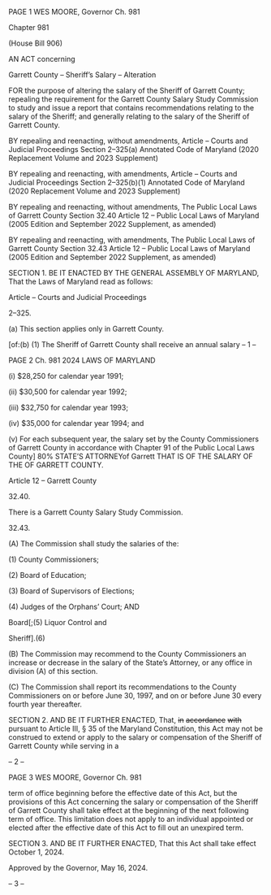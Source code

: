 PAGE 1
WES MOORE, Governor Ch. 981

Chapter 981

(House Bill 906)

AN ACT concerning

Garrett County – Sheriff’s Salary – Alteration

FOR the purpose of altering the salary of the Sheriff of Garrett County; repealing the
requirement for the Garrett County Salary Study Commission to study and issue a
report that contains recommendations relating to the salary of the Sheriff; and
generally relating to the salary of the Sheriff of Garrett County.

BY repealing and reenacting, without amendments,
Article – Courts and Judicial Proceedings
Section 2–325(a)
Annotated Code of Maryland
(2020 Replacement Volume and 2023 Supplement)

BY repealing and reenacting, with amendments,
Article – Courts and Judicial Proceedings
Section 2–325(b)(1)
Annotated Code of Maryland
(2020 Replacement Volume and 2023 Supplement)

BY repealing and reenacting, without amendments,
The Public Local Laws of Garrett County
Section 32.40
Article 12 – Public Local Laws of Maryland
(2005 Edition and September 2022 Supplement, as amended)

BY repealing and reenacting, with amendments,
The Public Local Laws of Garrett County
Section 32.43
Article 12 – Public Local Laws of Maryland
(2005 Edition and September 2022 Supplement, as amended)

SECTION 1. BE IT ENACTED BY THE GENERAL ASSEMBLY OF MARYLAND,
That the Laws of Maryland read as follows:

Article – Courts and Judicial Proceedings

2–325.

(a) This section applies only in Garrett County.

[of:(b) (1) The Sheriff of Garrett County shall receive an annual salary
– 1 –

PAGE 2
Ch. 981 2024 LAWS OF MARYLAND

(i) $28,250 for calendar year 1991;

(ii) $30,500 for calendar year 1992;

(iii) $32,750 for calendar year 1993;

(iv) $35,000 for calendar year 1994; and

(v) For each subsequent year, the salary set by the County
Commissioners of Garrett County in accordance with Chapter 91 of the Public Local Laws
County] 80% STATE’S ATTORNEYof Garrett THAT IS OF THE SALARY OF THE OF
GARRETT COUNTY.

Article 12 – Garrett County

32.40.

There is a Garrett County Salary Study Commission.

32.43.

(A) The Commission shall study the salaries of the:

(1) County Commissioners;

(2) Board of Education;

(3) Board of Supervisors of Elections;

(4) Judges of the Orphans’ Court; AND

Board[;(5) Liquor Control and

Sheriff].(6)

(B) The Commission may recommend to the County Commissioners an increase
or decrease in the salary of the State’s Attorney, or any office in division (A) of this section.

(C) The Commission shall report its recommendations to the County
Commissioners on or before June 30, 1997, and on or before June 30 every fourth year
thereafter.

SECTION 2. AND BE IT FURTHER ENACTED, That, ~~in~~ ~~accordance~~ ~~with~~ pursuant
to Article III, § 35 of the Maryland Constitution, this Act may not be construed to extend
or apply to the salary or compensation of the Sheriff of Garrett County while serving in a

– 2 –

PAGE 3
WES MOORE, Governor Ch. 981

term of office beginning before the effective date of this Act, but the provisions of this Act
concerning the salary or compensation of the Sheriff of Garrett County shall take effect at
the beginning of the next following term of office. This limitation does not apply to an
individual appointed or elected after the effective date of this Act to fill out an unexpired
term.

SECTION 3. AND BE IT FURTHER ENACTED, That this Act shall take effect
October 1, 2024.

Approved by the Governor, May 16, 2024.

– 3 –